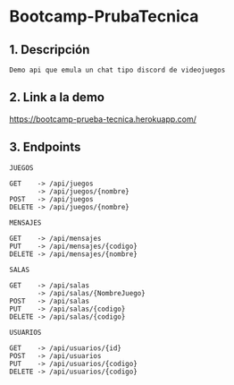 # Bootcamp-PrubaTecnica
## 1. Descripción
```
Demo api que emula un chat tipo discord de videojuegos
```
## 2. Link a la demo
https://bootcamp-prueba-tecnica.herokuapp.com/

## 3. Endpoints
````
JUEGOS

GET    -> /api/juegos
       -> /api/juegos/{nombre}
POST   -> /api/juegos
DELETE -> /api/juegos/{nombre}

MENSAJES

GET    -> /api/mensajes
PUT    -> /api/mensajes/{codigo}
DELETE -> /api/mensajes/{nombre}

SALAS

GET    -> /api/salas
       -> /api/salas/{NombreJuego}
POST   -> /api/salas
PUT    -> /api/salas/{codigo}
DELETE -> /api/salas/{codigo}

USUARIOS

GET    -> /api/usuarios/{id}
POST   -> /api/usuarios
PUT    -> /api/usuarios/{codigo}
DELETE -> /api/usuarios/{codigo}
````
